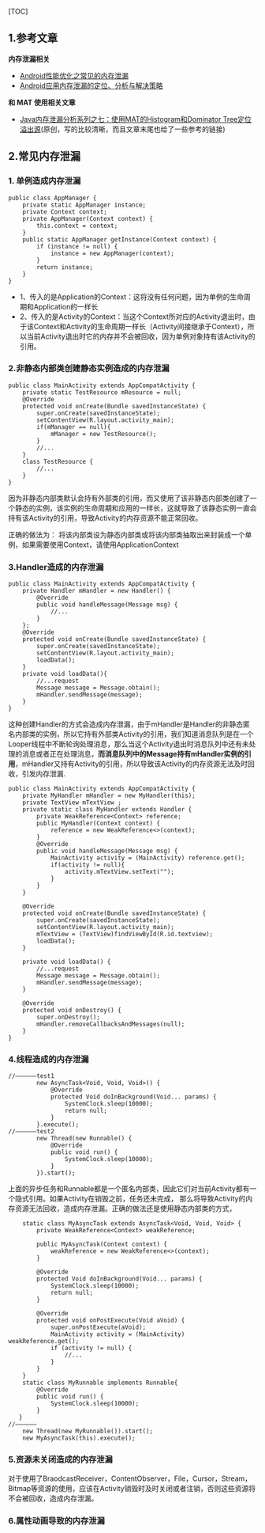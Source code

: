 [TOC]


## 1.参考文章

**内存泄漏相关**

- [Android性能优化之常见的内存泄漏](http://blog.csdn.net/u010687392/article/details/49909477)
- [Android应用内存泄漏的定位、分析与解决策略](https://www.jianshu.com/p/96c55ea3446e?utm_campaign=maleskine&utm_content=note&utm_medium=pc_all_hots&utm_source=recommendation)



**和 MAT 使用相关文章**

- [Java内存泄漏分析系列之七：使用MAT的Histogram和Dominator Tree定位溢出源](http://www.javatang.com/archives/2017/11/08/11582145.html#Shallow_Heap_Retained_Heap)(原创，写的比较清晰，而且文章末尾也给了一些参考的链接)


## 2.常见内存泄漏

### 1. 单例造成内存泄漏

```
public class AppManager {
    private static AppManager instance;
    private Context context;
    private AppManager(Context context) {
        this.context = context;
    }
    public static AppManager getInstance(Context context) {
        if (instance != null) {
            instance = new AppManager(context);
        }
        return instance;
    }
}
```

- 1、传入的是Application的Context：这将没有任何问题，因为单例的生命周期和Application的一样长 
- 2、传入的是Activity的Context：当这个Context所对应的Activity退出时，由于该Context和Activity的生命周期一样长（Activity间接继承于Context），所以当前Activity退出时它的内存并不会被回收，因为单例对象持有该Activity的引用。 

### 2.非静态内部类创建静态实例造成的内存泄漏

```
public class MainActivity extends AppCompatActivity {
    private static TestResource mResource = null;
    @Override
    protected void onCreate(Bundle savedInstanceState) {
        super.onCreate(savedInstanceState);
        setContentView(R.layout.activity_main);
        if(mManager == null){
            mManager = new TestResource();
        }
        //...
    }
    class TestResource {
        //...
    }
}
```

因为非静态内部类默认会持有外部类的引用，而又使用了该非静态内部类创建了一个静态的实例，该实例的生命周期和应用的一样长，这就导致了该静态实例一直会持有该Activity的引用，导致Activity的内存资源不能正常回收。


正确的做法为： 
将该内部类设为静态内部类或将该内部类抽取出来封装成一个单例，如果需要使用Context，请使用ApplicationContext

### 3.Handler造成的内存泄漏

```
public class MainActivity extends AppCompatActivity {
    private Handler mHandler = new Handler() {
        @Override
        public void handleMessage(Message msg) {
            //...
        }
    };
    @Override
    protected void onCreate(Bundle savedInstanceState) {
        super.onCreate(savedInstanceState);
        setContentView(R.layout.activity_main);
        loadData();
    }
    private void loadData(){
        //...request
        Message message = Message.obtain();
        mHandler.sendMessage(message);
    }
}
```

这种创建Handler的方式会造成内存泄漏，由于mHandler是Handler的非静态匿名内部类的实例，所以它持有外部类Activity的引用，我们知道消息队列是在一个Looper线程中不断轮询处理消息，那么当这个Activity退出时消息队列中还有未处理的消息或者正在处理消息，**而消息队列中的Message持有mHandler实例的引用**，mHandler又持有Activity的引用，所以导致该Activity的内存资源无法及时回收，引发内存泄漏.


```
public class MainActivity extends AppCompatActivity {
    private MyHandler mHandler = new MyHandler(this);
    private TextView mTextView ;
    private static class MyHandler extends Handler {
        private WeakReference<Context> reference;
        public MyHandler(Context context) {
            reference = new WeakReference<>(context);
        }
        @Override
        public void handleMessage(Message msg) {
            MainActivity activity = (MainActivity) reference.get();
            if(activity != null){
                activity.mTextView.setText("");
            }
        }
    }

    @Override
    protected void onCreate(Bundle savedInstanceState) {
        super.onCreate(savedInstanceState);
        setContentView(R.layout.activity_main);
        mTextView = (TextView)findViewById(R.id.textview);
        loadData();
    }

    private void loadData() {
        //...request
        Message message = Message.obtain();
        mHandler.sendMessage(message);
    }

    @Override
    protected void onDestroy() {
        super.onDestroy();
        mHandler.removeCallbacksAndMessages(null);
    }
}
```

### 4.线程造成的内存泄漏

```
//——————test1
        new AsyncTask<Void, Void, Void>() {
            @Override
            protected Void doInBackground(Void... params) {
                SystemClock.sleep(10000);
                return null;
            }
        }.execute();
//——————test2
        new Thread(new Runnable() {
            @Override
            public void run() {
                SystemClock.sleep(10000);
            }
        }).start();
```

上面的异步任务和Runnable都是一个匿名内部类，因此它们对当前Activity都有一个隐式引用。如果Activity在销毁之前，任务还未完成， 
那么将导致Activity的内存资源无法回收，造成内存泄漏。正确的做法还是使用静态内部类的方式，

```
    static class MyAsyncTask extends AsyncTask<Void, Void, Void> {
        private WeakReference<Context> weakReference;

        public MyAsyncTask(Context context) {
            weakReference = new WeakReference<>(context);
        }

        @Override
        protected Void doInBackground(Void... params) {
            SystemClock.sleep(10000);
            return null;
        }

        @Override
        protected void onPostExecute(Void aVoid) {
            super.onPostExecute(aVoid);
            MainActivity activity = (MainActivity) weakReference.get();
            if (activity != null) {
                //...
            }
        }
    }
    static class MyRunnable implements Runnable{
        @Override
        public void run() {
            SystemClock.sleep(10000);
        }
   }
//——————
    new Thread(new MyRunnable()).start();
    new MyAsyncTask(this).execute();
```

### 5.资源未关闭造成的内存泄漏

对于使用了BraodcastReceiver，ContentObserver，File，Cursor，Stream，Bitmap等资源的使用，应该在Activity销毁时及时关闭或者注销，否则这些资源将不会被回收，造成内存泄漏。

### 6.属性动画导致的内存泄漏
